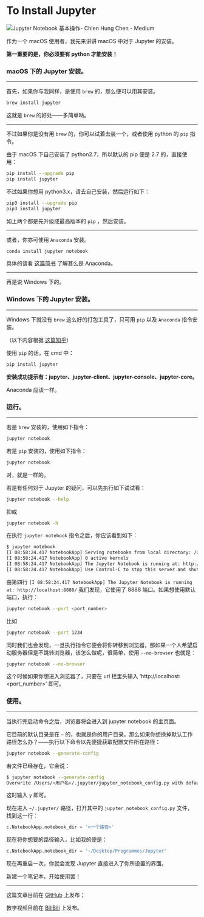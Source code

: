 # To Install Jupyter

![Jupyter Notebook 基本操作- Chien Hung Chen - Medium](https://miro.medium.com/max/1079/1*TI3yZ-4DQ6gpovnnxvZSoQ.png)

作为一个 macOS 使用者，我先来讲讲 macOS 中对于 Jupyter 的安装。

**第一重要的是，你必须要有 python 才能安装！**

### macOS 下的 Jupyter 安装。

---

首先，如果你与我同样，是使用 ```brew``` 的，那么便可以用其安装。

```bash
brew install jupyter
```

这就是 ``` brew ``` 的好处——多简单呐。

---

不过如果你是没有用 ```brew``` 的，你可以试着去装一个，或者使用 python 的 ```pip``` 指令。

由于 macOS 下自己安装了 python2.7，所以默认的 pip 便是 2.7 的，直接使用：

```bash
pip install --upgrade pip
pip install jupyter
```

不过如果你想用 python3.x，请去自己安装，然后运行如下：

```bash
pip3 install --upgrade pip
pip3 install jupyter
```

如上两个都是先升级成最高版本的 ```pip``` ，然后安装。

---

或者，你亦可使用 ```Anaconda``` 安装。

```bash
conda install jupyter notebook
```

具体的请看 [这篇简书](https://link.jianshu.com/?t=https%3A%2F%2Fzhuanlan.zhihu.com%2Fp%2F32925500) 了解甚么是 Anaconda。

---

再是说 Windows 下的。

### Windows 下的 Jupyter 安装。

---

Windows 下就没有 ```brew``` 这么好的打包工具了，只可用 ```pip``` 以及 ```Anaconda``` 指令安装。

（以下内容根据 [这篇知乎](https://zhuanlan.zhihu.com/p/54302333)）

使用 ```pip``` 的话，在 cmd 中：

```bash
pip install jupyter
```

**安装成功提示有：jupyter、jupyter-client、jupyter-console、jupyter-core。**

Anaconda 应该一样。



### 运行。

---

若是 ```brew``` 安装的，使用如下指令：

```bash
jupyter notebook
```

若是 ```pip``` 安装的，使用如下指令：

```bash
jupyter notebook 
```
对，就是一样的。

若是有任何对于 Jupyter 的疑问，可以先执行如下试试看：

```bash
jupyter notebook --help
```

抑或

```bash
jupyter notebook -h
```

在执行 ```jupyter notebook``` 指令之后，你应该看到如下：

```bash
$ jupyter notebook
[I 08:58:24.417 NotebookApp] Serving notebooks from local directory: /Users/catherine
[I 08:58:24.417 NotebookApp] 0 active kernels
[I 08:58:24.417 NotebookApp] The Jupyter Notebook is running at: http://localhost:8888/
[I 08:58:24.417 NotebookApp] Use Control-C to stop this server and shut down all kernels (twice to skip confirmation).
```

由第四行 ```[I 08:58:24.417 NotebookApp] The Jupyter Notebook is running at: http://localhost:8888/``` 我们发现，它使用了 8888 端口。如果想使用默认端口，执行：

```bash
jupyter notebook --port <port_number>
```

比如

```bash
jupyter notebook --port 1234
```

同时我们也会发现，一旦执行指令它便会将你转移到浏览器，那如果一个人希望启动服务器但是不跳转浏览器，该怎么做呢，很简单，使用 ```--no-browser``` 也就是：

```bash
jupyter notebook --no-browser
```

这个时候如果你想进入浏览器了，只要在 url 栏里头输入 ‘http://localhost:<port_number>’ 即可。



### 使用。

---

当执行完启动命令之后，浏览器将会进入到 jupyter notebook 的主页面。

它目前的默认目录是在 ```~``` 的，也就是你的用户目录。那么如果你想换掉默认工作路径怎么办？——执行以下命令以先便捷获取配置文件所在路径：

```bash
jupyter notebook --generate-config
```

若文件已经存在，它会说：

```bash
$ jupyter notebook --generate-config
Overwrite /Users/<用户名>/.jupyter/jupyter_notebook_config.py with default config? [y/N]
```

这时输入 ```y``` 即可。

现在进入 ```~/.jupyter/``` 路径，打开其中的 ```jupyter_notebook_config.py``` 文件，找到这一行：

```python
c.NotebookApp.notebook_dir = '<一个路径>'
```

现在将你想要的路径输入，比如我的便是：

```python
c.NotebookApp.notebook_dir = '~/Desktop/Programmes/Jupyter'
```

现在再重启一次，你就会发现 Jupyter 直接进入了你所设置的界面。

新建一个笔记本，开始使用罢！

---

这篇文章目前在 [GitHub](https://github.com/KnowsCount/Julia/blob/master/教程%20Tutorials/Jupyter.md) 上发布；

教学视频目前在 [BiliBili](https://space.bilibili.com/498871842) 上发布。
